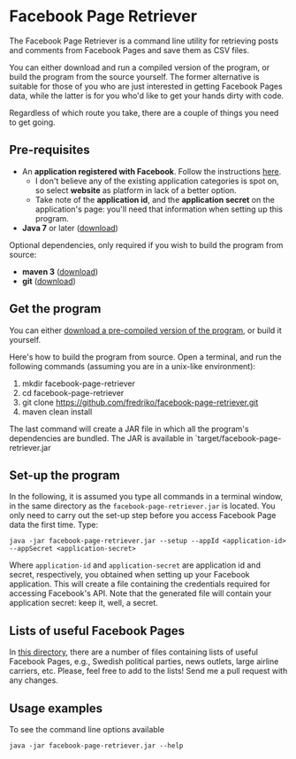 # Facebook Page Retriever

The Facebook Page Retriever is a command line utility for retrieving posts and comments from Facebook Pages and save them as CSV files.

You can either download and run a compiled version of the program, or build the program from the source yourself. The former
alternative is suitable for those of you who are just interested in getting Facebook Pages data, while the latter is
for you who'd like to get your hands dirty with code.

Regardless of which route you take, there are a couple of things you need to get going.

## Pre-requisites

 * An **application registered with Facebook**. Follow the instructions [here](https://developers.facebook.com/docs/apps/register). 
    * I don't believe any of the existing application categories is spot on, so select **website** as platform in lack of a better option.
    * Take note of the **application id**, and the **application secret** on the application's page: you'll need that information when setting up this program.
  * **Java 7** or later ([download](http://www.oracle.com/technetwork/java/javase/downloads/index.html))
  
  Optional dependencies, only required if you wish to build the program from source:
  
  * **maven 3** ([download](https://maven.apache.org/download.cgi))
  * **git** ([download](https://git-scm.com/downloads))

## Get the program

You can either [download a pre-compiled version of the program](bin/facebook-page-retriever.jar), or build it yourself.

Here's how to build the program from source. Open a terminal, and run the following commands (assuming you are in a unix-like environment):

 1. mkdir facebook-page-retriever
 2. cd facebook-page-retriever
 3. git clone https://github.com/fredriko/facebook-page-retriever.git
 4. maven clean install

The last command will create a JAR file in which all the program's dependencies are bundled. The JAR is available in `target/facebook-page-retriever.jar

## Set-up the program

In the following, it is assumed you type all commands in a terminal window, in the same directory as the `facebook-page-retriever.jar` is located. 
You only need to carry out the set-up step before you access Facebook Page data the first time. Type: 
 
 ```
 java -jar facebook-page-retriever.jar --setup --appId <application-id> --appSecret <application-secret>
 ```

Where `application-id` and `application-secret` are  application id and secret, respectively, you obtained when setting up your Facebook application. 
This will create a file containing the credentials required for accessing Facebook's API. Note that the generated file will
 contain your application secret: keep it, well, a secret.
  
## Lists of useful Facebook Pages

In [this directory](pages/), there are a number of files containing lists of useful Facebook Pages, e.g., Swedish political 
parties, news outlets, large airline carriers, etc. Please, feel free to add to the lists! Send me a pull request with any changes.

## Usage examples

To see the command line options available

`java -jar facebook-page-retriever.jar --help`



